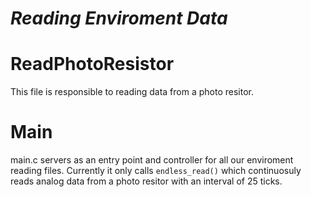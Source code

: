 # _Reading Enviroment Data_

# ReadPhotoResistor
This file is responsible to reading data from a photo resitor.

# Main
main.c servers as an entry point and controller for all our enviroment reading files. Currently it only calls `endless_read()` which continuosuly reads analog data from a photo resitor with an interval of 25 ticks.

